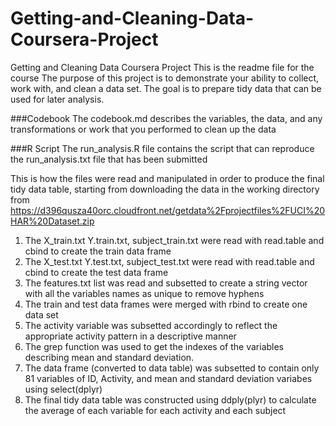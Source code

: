 # Getting-and-Cleaning-Data-Coursera-Project
Getting and Cleaning Data Coursera Project
This is the readme file for the course
The purpose of this project is to demonstrate your ability to collect, work with, and clean a data set. The goal is to prepare tidy data that can be used for later analysis.

###Codebook
The codebook.md describes the variables, the data, and any transformations or work that you performed to clean up the data 

###R Script
The run_analysis.R file contains the script that can reproduce the run_analysis.txt file that has been submitted

This is how the files were read and manipulated in order to produce the final tidy data table, starting from downloading the data in the working directory from https://d396qusza40orc.cloudfront.net/getdata%2Fprojectfiles%2FUCI%20HAR%20Dataset.zip

1. The X_train.txt Y.train.txt, subject_train.txt were read with read.table and cbind to create the train data frame
2. The X_test.txt Y.test.txt, subject_test.txt were read with read.table and cbind to create the test data frame
3. The features.txt list was read and subsetted to create a string vector with all the variables names as unique to remove hyphens
4. The train and test data frames were merged with rbind to create one data set
5. The activity variable was subsetted accordingly to reflect the appropriate activity pattern in a descriptive manner
6. The grep function was used to get the indexes of the variables describing mean and standard deviation.
7. The data frame (converted to data table) was subsetted to contain only 81 variables of ID, Activity, and mean and standard deviation variabes using select(dplyr)
8. The final tidy data table was constructed using ddply(plyr) to calculate the average of each variable for each activity and each subject
